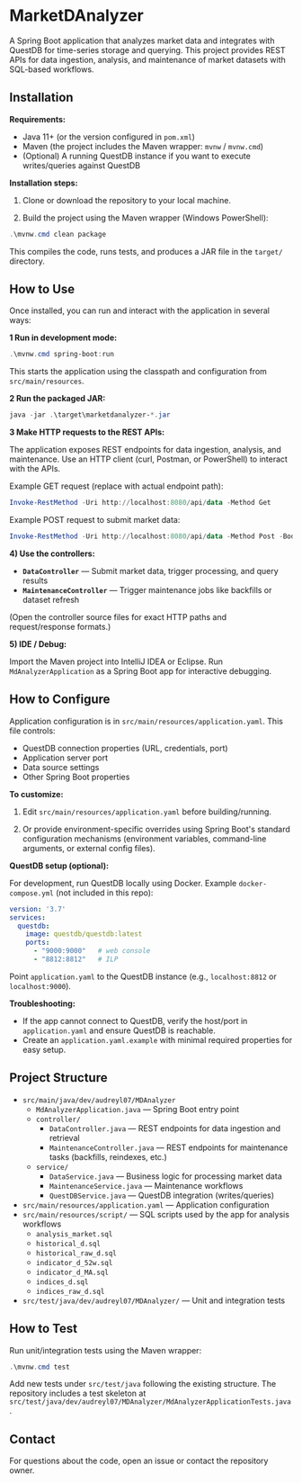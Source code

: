 # MarketDAnalyzer

A Spring Boot application that analyzes market data and integrates with QuestDB for time-series storage and querying. This project provides REST APIs for data ingestion, analysis, and maintenance of market datasets with SQL-based workflows.

## Installation 

**Requirements:**
- Java 11+ (or the version configured in `pom.xml`)
- Maven (the project includes the Maven wrapper: `mvnw` / `mvnw.cmd`)
- (Optional) A running QuestDB instance if you want to execute writes/queries against QuestDB

**Installation steps:**

1) Clone or download the repository to your local machine.

2) Build the project using the Maven wrapper (Windows PowerShell):

```powershell
.\mvnw.cmd clean package
```

This compiles the code, runs tests, and produces a JAR file in the `target/` directory.

## How to Use

Once installed, you can run and interact with the application in several ways:

**1 Run in development mode:**

```powershell
.\mvnw.cmd spring-boot:run
```

This starts the application using the classpath and configuration from `src/main/resources`.

**2 Run the packaged JAR:**

```powershell
java -jar .\target\marketdanalyzer-*.jar
```

**3 Make HTTP requests to the REST APIs:**

The application exposes REST endpoints for data ingestion, analysis, and maintenance. Use an HTTP client (curl, Postman, or PowerShell) to interact with the APIs.

Example GET request (replace with actual endpoint path):

```powershell
Invoke-RestMethod -Uri http://localhost:8080/api/data -Method Get
```

Example POST request to submit market data:

```powershell
Invoke-RestMethod -Uri http://localhost:8080/api/data -Method Post -Body (@{ /* json payload */ } | ConvertTo-Json) -ContentType 'application/json'
```

**4) Use the controllers:**

- **`DataController`** — Submit market data, trigger processing, and query results
- **`MaintenanceController`** — Trigger maintenance jobs like backfills or dataset refresh

(Open the controller source files for exact HTTP paths and request/response formats.)

**5) IDE / Debug:**

Import the Maven project into IntelliJ IDEA or Eclipse. Run `MdAnalyzerApplication` as a Spring Boot app for interactive debugging.

## How to Configure

Application configuration is in `src/main/resources/application.yaml`. This file controls:

- QuestDB connection properties (URL, credentials, port)
- Application server port
- Data source settings
- Other Spring Boot properties

**To customize:**

1) Edit `src/main/resources/application.yaml` before building/running.

2) Or provide environment-specific overrides using Spring Boot's standard configuration mechanisms (environment variables, command-line arguments, or external config files).

**QuestDB setup (optional):**

For development, run QuestDB locally using Docker. Example `docker-compose.yml` (not included in this repo):

```yaml
version: '3.7'
services:
  questdb:
    image: questdb/questdb:latest
    ports:
      - "9000:9000"   # web console
      - "8812:8812"   # ILP
```

Point `application.yaml` to the QuestDB instance (e.g., `localhost:8812` or `localhost:9000`).

**Troubleshooting:**

- If the app cannot connect to QuestDB, verify the host/port in `application.yaml` and ensure QuestDB is reachable.
- Create an `application.yaml.example` with minimal required properties for easy setup.

## Project Structure

- `src/main/java/dev/audreyl07/MDAnalyzer`
  - `MdAnalyzerApplication.java` — Spring Boot entry point
  - `controller/`
    - `DataController.java` — REST endpoints for data ingestion and retrieval
    - `MaintenanceController.java` — REST endpoints for maintenance tasks (backfills, reindexes, etc.)
  - `service/`
    - `DataService.java` — Business logic for processing market data
    - `MaintenanceService.java` — Maintenance workflows
    - `QuestDBService.java` — QuestDB integration (writes/queries)
- `src/main/resources/application.yaml` — Application configuration
- `src/main/resources/script/` — SQL scripts used by the app for analysis workflows
  - `analysis_market.sql`
  - `historical_d.sql`
  - `historical_raw_d.sql`
  - `indicator_d_52w.sql`
  - `indicator_d_MA.sql`
  - `indices_d.sql`
  - `indices_raw_d.sql`
- `src/test/java/dev/audreyl07/MDAnalyzer/` — Unit and integration tests

## How to Test

Run unit/integration tests using the Maven wrapper:

```powershell
.\mvnw.cmd test
```

Add new tests under `src/test/java` following the existing structure. The repository includes a test skeleton at `src/test/java/dev/audreyl07/MDAnalyzer/MdAnalyzerApplicationTests.java`.

## Contact

For questions about the code, open an issue or contact the repository owner.
